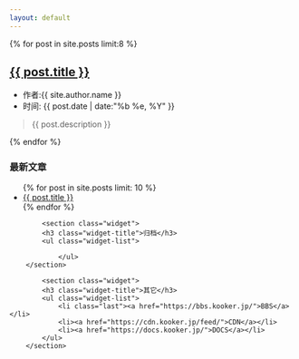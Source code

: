 ```yaml
---
layout: default
---	
```


<div class="col-mb-12 col-8" id="main" role="main">
{% for post in site.posts limit:8 %}
<article class="post" itemscope itemtype="http://schema.org/BlogPosting">
            <h2 class="post-title" itemprop="name headline">
                <a itemprop="url"
                   href="{{ post.url }}">{{ post.title }}</a>
            </h2>
        <ul class="post-meta">
            <li itemprop="author" itemscope itemtype="http://schema.org/Person">
                作者:{{ site.author.name }}
            </li>
            <li>时间: <time datetime="{{ post.date | date:"%b %e, %Y" }}" itemprop="datePublished">{{ post.date | date:"%b %e, %Y" }}</time>
            </li>
        </ul>
            <div class="post-content" itemprop="articleBody">
		<blockquote>{{ post.description }}</blockquote>
			{% endfor %}</div>
        </article>


<div class="col-mb-12 col-offset-1 col-3 kit-hidden-tb" id="secondary" role="complementary">
            <section class="widget">
            <h3 class="widget-title">最新文章</h3>
            <ul class="widget-list">
		{% for post in site.posts limit: 10 %}
                <li><a href="{{ production_url }}{{ post.url }}" title="{{ post.title | escape }}">{{ post.title }}</a></li>
      		{% endfor %}
         	</ul>
		</section>

            <section class="widget">
            <h3 class="widget-title">归档</h3>
            <ul class="widget-list">

                </ul>
        </section>
    
            <section class="widget">
            <h3 class="widget-title">其它</h3>
            <ul class="widget-list">
                <li class="last"><a href="https://bbs.kooker.jp/">BBS</a></li>
                <li><a href="https://cdn.kooker.jp/feed/">CDN</a></li>
                <li><a href="https://docs.kooker.jp/">DOCS</a></li>
            </ul>
        </section>
    
</div><!-- end #sidebar -->